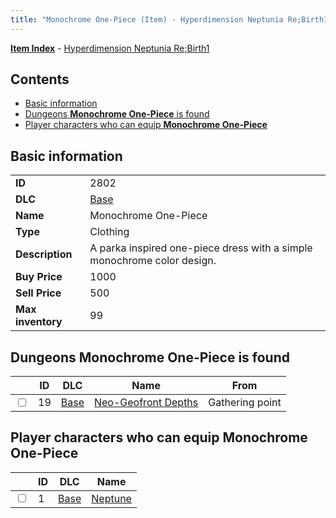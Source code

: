 ```yaml
---
title: "Monochrome One-Piece (Item) - Hyperdimension Neptunia Re;Birth1"
---
```


[**Item Index**](/neptunia/rb1/item/index.html) - [Hyperdimension Neptunia Re;Birth1](/neptunia/rb1)

## Contents

- [Basic information](#basic-information)
- [Dungeons **Monochrome One-Piece** is found](#dungeons-monochrome-one-piece-is-found)
- [Player characters who can equip **Monochrome One-Piece**](#player-characters-who-can-equip-monochrome-one-piece)

## Basic information

|   |   |
| -- | -- |
| **ID** | 2802 |
| **DLC** | [Base](/neptunia/rb1/dlc/1-base.html) |
| **Name** | Monochrome One-Piece |
| **Type** | Clothing |
| **Description** | A parka inspired one-piece dress with a simple monochrome color design. |
| **Buy Price** | 1000 |
| **Sell Price** | 500 |
| **Max inventory** | 99 |


## Dungeons **Monochrome One-Piece** is found

|    | ID | DLC | Name | From |
| -- | -- | --- | ---- | ---- |
| <input type="checkbox" id="rb1-dungeon-1-19" class="trackbox" /> | 19 | [Base](/neptunia/rb1/dlc/1-base.html) | [Neo-Geofront Depths](/neptunia/rb1/dungeon/1-19-neo-geofront-depths.html) | Gathering point |


## Player characters who can equip **Monochrome One-Piece**

|    | ID | DLC | Name |
| -- | -- | --- | ---- |
| <input type="checkbox" id="rb1-player-1-1" class="trackbox" /> | 1 | [Base](/neptunia/rb1/dlc/1-base.html) | [Neptune](/neptunia/rb1/player/1-1-neptune.html) |
